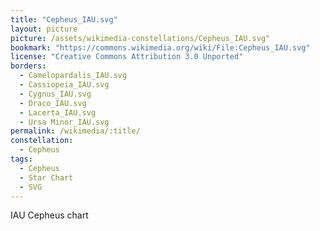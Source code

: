 ```yaml
---
title: "Cepheus_IAU.svg"
layout: picture
picture: /assets/wikimedia-constellations/Cepheus_IAU.svg"
bookmark: "https://commons.wikimedia.org/wiki/File:Cepheus_IAU.svg"
license: "Creative Commons Attribution 3.0 Unported"
borders:
  - Camelopardalis_IAU.svg
  - Cassiopeia_IAU.svg
  - Cygnus_IAU.svg
  - Draco_IAU.svg
  - Lacerta_IAU.svg
  - Ursa Minor_IAU.svg
permalink: /wikimedia/:title/
constellation:
  - Cepheus
tags:
  - Cepheus
  - Star Chart
  - SVG
---
```

IAU Cepheus chart
